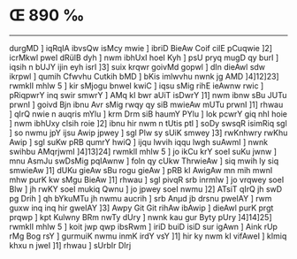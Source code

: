 # Œ 890 ‰
---
durgMD ] iqRqIA ibvsQw isMcy mwie ] ibriD BieAw Coif cilE pCuqwie
]2] icrMkwl pweI dRülB dyh ] nwm ibhUxI hoeI Kyh ] psU pryq mugD qy
burI ] iqsih n bUJY ijin eyh isrI ]3] suix krqwr goivMd gopwl ] dIn
dieAwl sdw ikrpwl ] qumih Cfwvhu Cutkih bMD ] bKis imlwvhu nwnk
jg AMD ]4]12]23] rwmklI mhlw 5 ] kir sMjogu bnweI kwiC ] iqsu
sMig rihE ieAwnw rwic ] pRiqpwrY inq swir smwrY ] AMq kI bwr aUiT
isDwrY ]1] nwm ibnw sBu JUTu prwnI ] goivd Bjn ibnu Avr sMig rwqy qy
siB mwieAw mUTu prwnI ]1] rhwau ] qIrQ nwie n auqris mYlu ] krm
Drm siB haumY PYlu ] lok pcwrY giq nhI hoie ] nwm ibhUxy clsih roie
]2] ibnu hir nwm n tUtis ptl ] soDy swsqR isimRiq sgl ] so nwmu jpY
ijsu Awip jpwey ] sgl Plw sy sUiK smwey ]3] rwKnhwry rwKhu Awip ]
sgl suKw pRB qumrY hwiQ ] ijqu lwvih iqqu lwgh suAwmI ] nwnk swihbu
AMqrjwmI ]4]13]24] rwmklI mhlw 5 ] jo ikCu krY soeI suKu jwnw ]
mnu AsmJu swDsMig pqIAwnw ] foln qy cUkw ThrwieAw ] siq mwih ly
siq smwieAw ]1] dUKu gieAw sBu rogu gieAw ] pRB kI AwigAw mn mih
mwnI mhw purK kw sMgu BieAw ]1] rhwau ] sgl pivqR srb inrmlw ]
jo vrqwey soeI Blw ] jh rwKY soeI mukiq Qwnu ] jo jpwey soeI nwmu ]2]
ATsiT qIrQ jh swD pg Drih ] qh bYkuMTu jh nwmu aucrih ] srb
Anµd jb drsnu pweIAY ] rwm guxw inq inq hir gweIAY ]3] Awpy Git
Git rihAw ibAwip ] dieAwl purK prgt prqwp ] kpt Kulwny BRm nwTy
dUry ] nwnk kau gur Byty pUry ]4]14]25] rwmklI mhlw 5 ] koit jwp
qwp ibsRwm ] iriD buiD isiD sur igAwn ] Aink rUp rMg Bog rsY ]
gurmuiK nwmu inmK irdY vsY ]1] hir ky nwm kI vifAweI ] kImiq khxu
n jweI ]1] rhwau ] sUrbIr DIrj
####
